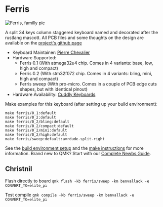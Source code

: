 # Ferris

![Ferris, familly pic](https://i.imgur.com/TCjkquRh.jpeg)

A split 34 keys column staggered keyboard named and decorated after the rustlang mascott. All PCB files and some thoughts on the design are available on the [project's github page](https://github.com/pierrechevalier83/ferris)

* Keyboard Maintainer: [Pierre Chevalier](https://github.com/pierrechevalier83)
* Hardware Supported:
	* Ferris 0.1 (With atmega32u4 chip. Comes in 4 variants: base, low, high and compact)
	* Ferris 0.2 (With stm32f072 chip. Comes in 4 variants: bling, mini, high and compact)
	* Ferris sweep (With pro-micro. Comes in a couple of PCB edge cuts shapes, but with identical pinout)
* Hardware Availability: [Cuddly Keyboards](https://cuddlykeyboards.com)

Make examples for this keyboard (after setting up your build environment):

    make ferris/0_1:default
    make ferris/0_2:default
    make ferris/0_2/bling:default
    make ferris/0_2/compact:default
    make ferris/0_2/mini:default
    make ferris/0_2/high:default
    make ferris/sweep:default:avrdude-split-right

See the [build environment setup](https://docs.qmk.fm/#/getting_started_build_tools) and the [make instructions](https://docs.qmk.fm/#/getting_started_make_guide) for more information. Brand new to QMK? Start with our [Complete Newbs Guide](https://docs.qmk.fm/#/newbs).


## Christnil

Flash directly to board `qmk flash -kb ferris/sweep -km benvallack -e CONVERT_TO=elite_pi`

Test compile `qmk compile -kb ferris/sweep -km benvallack -e CONVERT_TO=elite_pi`
